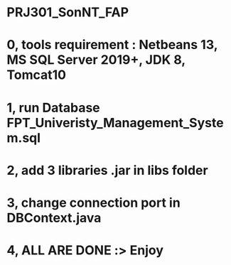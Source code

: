 # PRJ301_SonNT_FAP
# 0, tools requirement : Netbeans 13, MS SQL Server 2019+, JDK 8, Tomcat10
# 1, run Database FPT_Univeristy_Management_System.sql
# 2, add 3 libraries .jar in libs folder
# 3, change connection port in DBContext.java
# 4, ALL ARE DONE :> Enjoy

